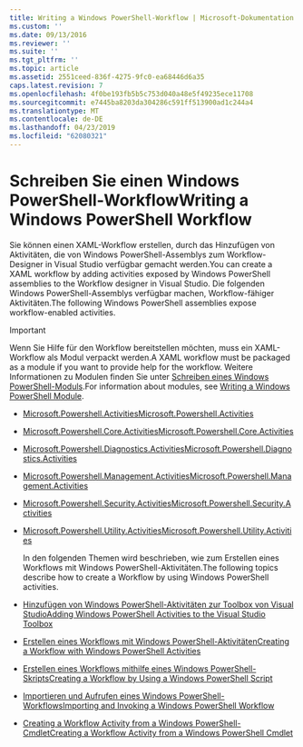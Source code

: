 ```yaml
---
title: Writing a Windows PowerShell-Workflow | Microsoft-Dokumentation
ms.custom: ''
ms.date: 09/13/2016
ms.reviewer: ''
ms.suite: ''
ms.tgt_pltfrm: ''
ms.topic: article
ms.assetid: 2551ceed-836f-4275-9fc0-ea68446d6a35
caps.latest.revision: 7
ms.openlocfilehash: 4f0be193fb5b5c753d040a48e5f49235ece11708
ms.sourcegitcommit: e7445ba8203da304286c591ff513900ad1c244a4
ms.translationtype: MT
ms.contentlocale: de-DE
ms.lasthandoff: 04/23/2019
ms.locfileid: "62080321"
---
```

# <a name="writing-a-windows-powershell-workflow"></a><span data-ttu-id="93cda-102">Schreiben Sie einen Windows PowerShell-Workflow</span><span class="sxs-lookup"><span data-stu-id="93cda-102">Writing a Windows PowerShell Workflow</span></span>

<span data-ttu-id="93cda-103">Sie können einen XAML-Workflow erstellen, durch das Hinzufügen von Aktivitäten, die von Windows PowerShell-Assemblys zum Workflow-Designer in Visual Studio verfügbar gemacht werden.</span><span class="sxs-lookup"><span data-stu-id="93cda-103">You can create a XAML workflow by adding activities exposed by Windows PowerShell assemblies to the Workflow designer in Visual Studio.</span></span> <span data-ttu-id="93cda-104">Die folgenden Windows PowerShell-Assemblys verfügbar machen, Workflow-fähiger Aktivitäten.</span><span class="sxs-lookup"><span data-stu-id="93cda-104">The following Windows PowerShell assemblies expose workflow-enabled activities.</span></span>

> [!IMPORTANT]
> <span data-ttu-id="93cda-105">Wenn Sie Hilfe für den Workflow bereitstellen möchten, muss ein XAML-Workflow als Modul verpackt werden.</span><span class="sxs-lookup"><span data-stu-id="93cda-105">A XAML workflow must be packaged as a module if you want to provide help for the workflow.</span></span> <span data-ttu-id="93cda-106">Weitere Informationen zu Modulen finden Sie unter [Schreiben eines Windows PowerShell-Moduls](../module/writing-a-windows-powershell-module.md).</span><span class="sxs-lookup"><span data-stu-id="93cda-106">For information about modules, see [Writing a Windows PowerShell Module](../module/writing-a-windows-powershell-module.md).</span></span>

- [<span data-ttu-id="93cda-107">Microsoft.Powershell.Activities</span><span class="sxs-lookup"><span data-stu-id="93cda-107">Microsoft.Powershell.Activities</span></span>](/dotnet/api/Microsoft.PowerShell.Activities)

- [<span data-ttu-id="93cda-108">Microsoft.Powershell.Core.Activities</span><span class="sxs-lookup"><span data-stu-id="93cda-108">Microsoft.Powershell.Core.Activities</span></span>](/dotnet/api/Microsoft.PowerShell.Core.Activities)

- [<span data-ttu-id="93cda-109">Microsoft.Powershell.Diagnostics.Activities</span><span class="sxs-lookup"><span data-stu-id="93cda-109">Microsoft.Powershell.Diagnostics.Activities</span></span>](/dotnet/api/Microsoft.PowerShell.Diagnostics.Activities)

- [<span data-ttu-id="93cda-110">Microsoft.Powershell.Management.Activities</span><span class="sxs-lookup"><span data-stu-id="93cda-110">Microsoft.Powershell.Management.Activities</span></span>](/dotnet/api/Microsoft.PowerShell.Management.Activities)

- [<span data-ttu-id="93cda-111">Microsoft.Powershell.Security.Activities</span><span class="sxs-lookup"><span data-stu-id="93cda-111">Microsoft.Powershell.Security.Activities</span></span>](/dotnet/api/Microsoft.PowerShell.Security.Activities)

- [<span data-ttu-id="93cda-112">Microsoft.Powershell.Utility.Activities</span><span class="sxs-lookup"><span data-stu-id="93cda-112">Microsoft.Powershell.Utility.Activities</span></span>](/dotnet/api/Microsoft.PowerShell.Utility.Activities)

  <span data-ttu-id="93cda-113">In den folgenden Themen wird beschrieben, wie zum Erstellen eines Workflows mit Windows PowerShell-Aktivitäten.</span><span class="sxs-lookup"><span data-stu-id="93cda-113">The following topics describe how to create a Workflow by using Windows PowerShell activities.</span></span>

- [<span data-ttu-id="93cda-114">Hinzufügen von Windows PowerShell-Aktivitäten zur Toolbox von Visual Studio</span><span class="sxs-lookup"><span data-stu-id="93cda-114">Adding Windows PowerShell Activities to the Visual Studio Toolbox</span></span>](./adding-windows-powershell-activities-to-the-visual-studio-toolbox.md)

- [<span data-ttu-id="93cda-115">Erstellen eines Workflows mit Windows PowerShell-Aktivitäten</span><span class="sxs-lookup"><span data-stu-id="93cda-115">Creating a Workflow with Windows PowerShell Activities</span></span>](./creating-a-workflow-with-windows-powershell-activities.md)

- [<span data-ttu-id="93cda-116">Erstellen eines Workflows mithilfe eines Windows PowerShell-Skripts</span><span class="sxs-lookup"><span data-stu-id="93cda-116">Creating a Workflow by Using a Windows PowerShell Script</span></span>](./creating-a-workflow-by-using-a-windows-powershell-script.md)

- [<span data-ttu-id="93cda-117">Importieren und Aufrufen eines Windows PowerShell-Workflows</span><span class="sxs-lookup"><span data-stu-id="93cda-117">Importing and Invoking a Windows PowerShell Workflow</span></span>](./importing-and-invoking-a-windows-powershell-workflow.md)

- [<span data-ttu-id="93cda-118">Creating a Workflow Activity from a Windows PowerShell-Cmdlet</span><span class="sxs-lookup"><span data-stu-id="93cda-118">Creating a Workflow Activity from a Windows PowerShell Cmdlet</span></span>](./creating-a-workflow-activity-from-a-windows-powershell-cmdlet.md)